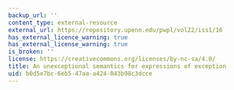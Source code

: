 ```yaml
---
backup_url: ''
content_type: external-resource
external_url: https://repository.upenn.edu/pwpl/vol22/iss1/16
has_external_licence_warning: true
has_external_license_warning: true
is_broken: ''
license: https://creativecommons.org/licenses/by-nc-sa/4.0/
title: An unexceptional semantics for expressions of exception
uid: b0d5e7bc-6eb5-47aa-a424-043b98c3dcce
---
```

